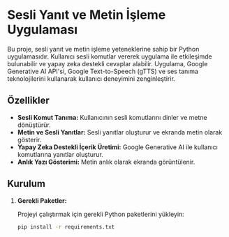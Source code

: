 # Sesli Yanıt ve Metin İşleme Uygulaması

Bu proje, sesli yanıt ve metin işleme yeteneklerine sahip bir Python uygulamasıdır. Kullanıcı sesli komutlar vererek uygulama ile etkileşimde bulunabilir ve yapay zeka destekli cevaplar alabilir. Uygulama, Google Generative AI API'si, Google Text-to-Speech (gTTS) ve ses tanıma teknolojilerini kullanarak kullanıcı deneyimini zenginleştirir.

## Özellikler

- **Sesli Komut Tanıma:** Kullanıcının sesli komutlarını dinler ve metne dönüştürür.
- **Metin ve Sesli Yanıtlar:** Sesli yanıtlar oluşturur ve ekranda metin olarak gösterir.
- **Yapay Zeka Destekli İçerik Üretimi:** Google Generative AI ile kullanıcı komutlarına yanıtlar oluşturur.
- **Anlık Yazı Gösterimi:** Metin anlık olarak ekranda görüntülenir.

## Kurulum

1. **Gerekli Paketler:**

   Projeyi çalıştırmak için gerekli Python paketlerini yükleyin:

   ```bash
   pip install -r requirements.txt
